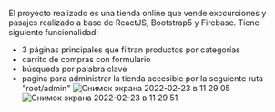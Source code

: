 
El proyecto realizado es una tienda online que vende exccurciones y pasajes realizado a base de ReactJS, Bootstrap5 y Firebase.
Tiene siguiente funcionalidad:
- 3 páginas principales que filtran productos por categorías
- carrito de compras con formulario 
- búsqueda por palabra clave
- pagina para administrar la tienda accesible por la seguiente ruta "root/admin"
![Снимок экрана 2022-02-23 в 11 29 05](https://user-images.githubusercontent.com/69285146/155339250-ad51d01f-a76b-41d0-b803-cd122159b7ae.png)
![Снимок экрана 2022-02-23 в 11 29 51](https://user-images.githubusercontent.com/69285146/155339419-644efc0c-e955-404f-b934-ef79f2d8faef.png)

